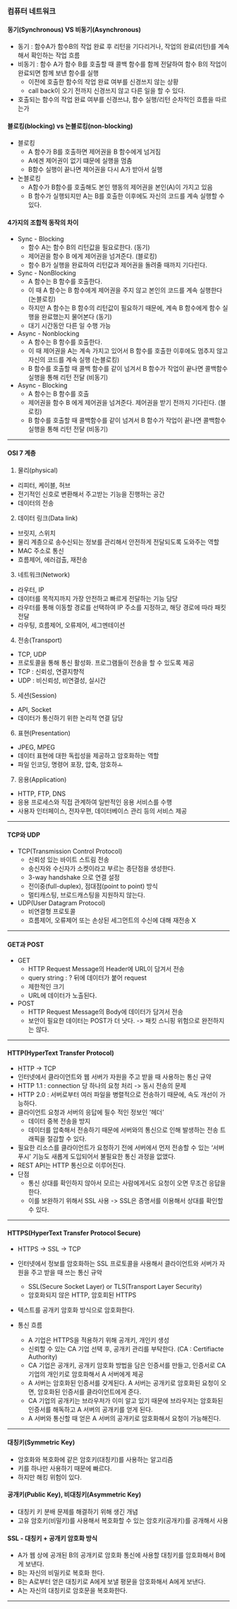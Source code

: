 ### 컴퓨터 네트워크 
#### 동기(Synchronous) VS 비동기(Asynchronous)
- 동기 : 함수A가 함수B의 작업 완료 후 리턴을 기다리거나, 작업의 완료(리턴)를 계속해서 확인하는 작업 흐름
- 비동기 : 함수 A가 함수 B를 호출할 때 콜백 함수를 함께 전달하여 함수 B의 작업이 완료되면 함께 보낸 함수를 실행
  - 이전에 호출한 함수의 작업 완료 여부를 신경쓰지 않는 상황
  - call back이 오기 전까지 신경쓰지 않고 다른 일을 할 수 있다.
- 호출되는 함수의 작업 완료 여부를 신경쓰냐, 함수 실행/리턴 순차적인 흐름을 따르는가



#### 블로킹(blocking) vs 논블로킹(non-blocking)
- 블로킹
  - A 함수가 B를 호출하면 제어권을 B 함수에게 넘겨짐
  - A에겐 제어권이 없기 떄문에 실행을 멈춤
  - B함수 실행이 끝나면 제어권을 다시 A가 받아서 실행
- 논블로킹
  - A함수가 B함수를 호출해도 본인 행동의 제어권을 본인(A)이 가지고 있음
  - B 함수가 실행되지만 A는 B를 호출한 이후에도 자신의 코드를 계속 실행할 수 있다.


#### 4가지의 조합적 동작의 차이
- Sync - Blocking
  - 함수 A는 함수 B의 리턴값을 필요로한다. (동기)
  - 제어권을 함수 B 에게 제어권을 넘겨준다. (블로킹)
  - 함수 B가 실행을 완료하여 리턴값과 제어권을 돌려줄 때까지 기다린다.
- Sync - NonBlocking
  - A 함수는 B 함수를 호출한다.
  - 이 때 A 함수는 B 함수에게 제어권을 주지 않고 본인의 코드를 계속 실행한다 (논블로킹)
  - 하지만 A 함수는 B 함수의 리턴값이 필요하기 때문에, 계속 B 함수에게 함수 실행을 완료했는지 물어본다 (동기)
  - 대기 시간동안 다른 일 수행 가능
- Async - Nonblocking
  - A 함수는 B 함수를 호출한다.
  - 이 때 제어권을 A는 계속 가지고 있어서 B 함수를 호출한 이후에도 멈추지 않고 자신의 코드를 계속 실행 (논블로킹)
  - B 함수를 호출할 때 콜백 함수를 같이 넘겨서 B 함수가 작업이 끝나면 콜백함수 실행을 통해 리턴 전달 (비동기)
- Async - Blocking
  - A 함수는 B 함수를 호출
  - 제어권을 함수 B 에게 제어권을 넘겨준다. 제어권을 받기 전까지 기다린다. (블로킹)
  - B 함수를 호출할 때 콜백함수를 같이 넘겨서 B 함수가 작업이 끝나면 콜백함수 실행을 통해 리턴 전달 (비동기)

---
#### OSI 7 계층

1. 물리(physical)
- 리피터, 케이블, 허브
- 전기적인 신호로 변환해서 주고받는 기능을 진행하는 공간
- 데이터의 전송

2. 데이터 링크(Data link)
- 브릿지, 스위치
- 물리 계층으로 송수신되는 정보를 관리해서 안전하게 전달되도록 도와주는 역할
- MAC 주소로 통신
- 흐름제어, 에러검출, 재전송

3. 네트워크(Network)
- 라우터, IP
- 데이터를 목적지까지 가장 안전하고 빠르게 전달하는 기능 담당
- 라우터를 통해 이동할 경로를 선택하여 IP 주소를 지정하고, 해당 경로에 따라 패킷 전달
- 라우팅, 흐름제어, 오류제어, 세그멘테이션

4. 전송(Transport)
- TCP, UDP
- 프로토콜을 통해 통신 활성화. 프로그램들이 전송을 할 수 있도록 제공
- TCP : 신뢰성, 연결지향적
- UDP : 비신뢰성, 비연결성, 실시간

5. 세션(Session)
- API, Socket
- 데이터가 통신하기 위한 논리적 연결 담당

6. 표현(Presentation)
- JPEG, MPEG
- 데이터 표현에 대한 독립성을 제공하고 암호화하는 역할
- 파일 인코딩, 명령어 포장, 압축, 암호하ㅗ

7. 응용(Application)
- HTTP, FTP, DNS
- 응용 프로세스와 직접 관계하여 일반적인 응용 서비스를 수행
- 사용자 인터페이스, 전자우편, 데이터베이스 관리 등의 서비스 제공

---
#### TCP와 UDP
- TCP(Transmission Control Protocol)
  - 신뢰성 있는 바이트 스트림 전송
  - 송신자와 수신자가 소켓이라고 부르는 종단점을 생성한다.
  - 3-way handshake 으로 연결 설정
  - 전이중(full-duplex), 점대점(point to point) 방식
  - 멀티캐스팅, 브로드캐스팅을 지원하지 않는다.
- UDP(User Datagram Protocol)
  - 비연결형 프로토콜
  - 흐름제어, 오류제어 또는 손상된 세그먼트의 수신에 대해 재전송 X
---
#### GET과 POST
- GET
  - HTTP Request Message의 Header에 URL이 담겨서 전송
  - query string : ? 뒤에 데이터가 붙어 request
  - 제한적인 크기
  - URL에 데이터가 노출된다.
- POST
  - HTTP Request Message의 Body에 데이터가 담겨서 전송
  - 보안이 필요한 데이터는 POST가 더 낫다. -> 패킷 스니핑 위험으로 완전하지는 않다.
---
#### HTTP(HyperText Transfer Protocol)
- HTTP -> TCP
- 인터넷에서 클라이언트와 웹 서버가 자원을 주고 받을 때 사용하는 통신 규약
- HTTP 1.1 : connection 당 하나의 요청 처리 -> 동시 전송의 문제
- HTTP 2.0 : 서버로부터 여러 파일을 병렬적으로 전송하기 때문에, 속도 개선이 가능하다.
- 클라이언트 요청과 서버의 응답에 필수 적인 정보인 ‘헤더’
  - 데이터 중복 전송을 방지
  - 데이터를 압축해서 전송하기 때문에 서버와의 통신으로 인해 발생하는 전송 트래픽을 절감할 수 있다.
- 필요한 리소스를 클라이언트가 요청하기 전에 서버에서 먼저 전송할 수 있는 ‘서버푸시’ 기능도 새롭게 도입되어서 불필요한 통신 과정을 없앴다.
- REST API는 HTTP 통신으로 이루어진다.
- 단점
  - 통신 상대를 확인하지 않아서 모르는 사람에게서도 요청이 오면 무조건 응답을 한다.
  - 이를 보완하기 위해서 SSL 사용 -> SSL은 증명서를 이용해서 상대를 확인할 수 있다.

----
#### HTTPS(HyperText Transfer Protocol Secure)
- HTTPS -> SSL -> TCP
- 인터넷에서 정보를 암호화하는 SSL 프로토콜을 사용해서 클라이언트와 서버가 자원을 주고 받을 때 쓰는 통신 규악
  - SSL(Secure Socket Layer) or TLS(Transport Layer Security)
  - 암호화되지 않은 HTTP, 암호회된 HTTPS

- 텍스트를 공개키 암호화 방식으로 암호화한다.
- 통신 흐름
  - A 기업은 HTTPS을 적용하기 위해 공개키, 개인키 생성
  - 신뢰할 수 있는 CA 기업 선택 후, 공개키 관리를 부탁한다. (CA : Certifiacte Authority)
  - CA 기업은 공개키, 공개키 암호화 방법을 담은 인증서를 만들고, 인증서로 CA 기업의 개인키로 암호화해서 A 서버에게 제공
  - A 서버는 암호화된 인증서를 갖게된다. A 서버는 공개키로 암호화된 요청이 오면, 암호화된 인증서를 클라이언트에게 준다.
  - CA 기업의 공개키는 브라우저가 이미 알고 있기 때문에 브라우저는 암호화된 인증서를 해독하고 A 서버의 공개키를 얻게 된다.
  - A 서버와 통신할 때 얻은 A 서버의 공개키로 암호화해서 요청이 가능해진다.

----
#### 대칭키(Symmetric Key)
- 암호화와 복호화에 같은 암호키(대칭키)를 사용하는 알고리즘
- 키를 하나만 사용하기 때문에 빠르다.
- 하지만 해킹 위험이 있다.

#### 공개키(Public Key), 비대칭키(Asymmetric Key)
- 대칭키 키 분배 문제를 해결하기 위해 생긴 개념
- 고유 암호키(비밀키)를 사용해서 복호화할 수 있는 암호키(공개키)를 공개해서 사용

#### SSL - 대칭키 + 공개키 암호화 방식
- A가 웹 상에 공개된 B의 공개키로 암호화 통신에 사용할 대칭키를 암호화해서 B에게 보낸다.
- B는 자신의 비밀키로 복호화 한다.
- B는 A로부터 얻은 대칭키로 A에게 보낼 평문을 암호화해서 A에게 보낸다.
- A는 자신의 대칭키로 암호문을 복호화한다.
---
